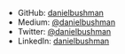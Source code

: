 - GitHub: [danielbushman](https://github.com/danielbushman) 
- Medium: [@danielbushman](https://medium.com/@danielbushman)
- Twitter: [@danielbushman](https://twitter.com/danielbushman)
- LinkedIn:  [danielbushman](www.linkedin.com/in/danielbushman)
